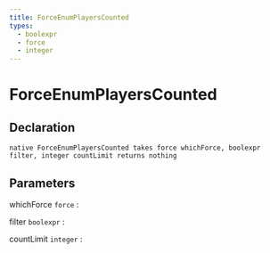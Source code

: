 ```yaml
---
title: ForceEnumPlayersCounted
types:
  - boolexpr
  - force
  - integer
---
```


# ForceEnumPlayersCounted

## Declaration

```jass
native ForceEnumPlayersCounted takes force whichForce, boolexpr filter, integer countLimit returns nothing
```

## Parameters
whichForce `force`
: 

filter `boolexpr`
: 

countLimit `integer`
: 
